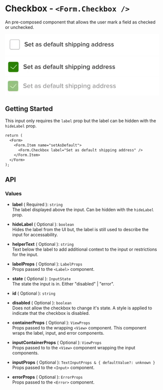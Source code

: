 # Checkbox - `<Form.Checkbox />`

An pre-composed component that allows the user mark a field as checked or unchecked.

![Checkbox Example](./images/checkbox.webp)
![Checkbox Example Checked](./images/checkbox_checked.webp)
![Checkbox Example Disabled](./images/checkbox_disabled.webp)

## Getting Started

This input only requires the `label` prop but the label can be hidden with the `hideLabel` prop.

```tsx
return (
  <Form>
    <Form.Item name="setAsDefault">
      <Form.Checkbox label="Set as default shipping address" />
    </Form.Item>
  </Form>
);
```

## API

### Values

- **label** ( Required ): `string`<br />
  The label displayed above the input. Can be hidden with the `hideLabel` prop.

- **hideLabel** ( Optional ): `boolean`<br />
  Hides the label from the UI but, the label is still used to describe the input for accessability.

- **helperText** ( Optional ): `string`<br />
  Text below the label to add additional context to the input or restrictions for the input.

- **labelProps** ( Optional ): `LabelProps`<br />
  Props passed to the `<Label>` component.

- **state** ( Optional ): `InputState`<br />
  The state the input is in. Either "disabled" | "error".

- **id** ( Optional ): `string`<br />

- **disabled** ( Optional ): `boolean`<br />
  Does not allow the checkbox to change it's state. A style is applied to indicate that the checkbox is disabled.

- **containerProps** ( Optional ): `ViewProps`<br />
  Props passed to the wrapping `<View>` component. This component wraps the label, input, and error components.

- **inputContainerProps** ( Optional ): `ViewProps`<br />
  Props passed to to the `<View>` component wrapping the input components.

- **inputProps** ( Optional ): `TextInputProps & { defaultValue?: unknown }`<br />
  Props passed to the `<Input>` component.

- **errorProps** ( Optional ): `ErrorProps`<br />
  Props passed to the `<Error>` component.
